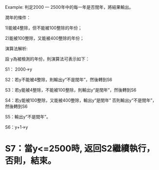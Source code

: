 
Example: 判定2000 — 2500年中的每一年是否閏年，將結果輸出。

潤年的條件：

1)能被4整除，但不能被100整除的年份；

2)能被100整除，又能被400整除的年份；

演算法解析:

設 y為被檢測的年份，則演算法可表示如下：

S1： 2000→y

S2：若y不能被4整除，則輸出y“不是閏年”，然後轉到S6

S3：若y能被4整除，不能被100整除，則輸出y“是閏年”，然後轉到S6

S4：若y能被100整除，又能被400整除，輸出y“是閏年” 否則輸出y“不是閏年”，然後轉到S6

S5：輸出y“不是閏年”。

S6：y+1→y

S7：當y<=2500時, 返回S2繼續執行，否則，結束。
===========================================